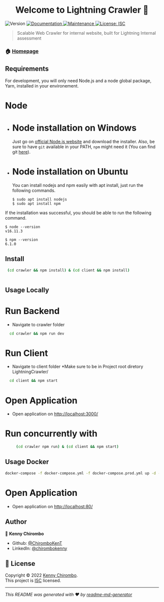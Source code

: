 <h1 align="center">Welcome to Lightning Crawler 👋</h1>
<p>
  <img alt="Version" src="https://img.shields.io/badge/version-1.0.0-blue.svg?cacheSeconds=2592000" />
  <a href="https://github.com/ChiromboKenT/LightningCrawler#readme" target="_blank">
    <img alt="Documentation" src="https://img.shields.io/badge/documentation-yes-brightgreen.svg" />
  </a>
  <a href="https://github.com/ChiromboKenT/LightningCrawler/graphs/commit-activity" target="_blank">
    <img alt="Maintenance" src="https://img.shields.io/badge/Maintained%3F-yes-green.svg" />
  </a>
  <a href="https://github.com/ChiromboKenT/LightningCrawler/blob/master/LICENSE" target="_blank">
    <img alt="License: ISC" src="https://img.shields.io/github/license/ChiromboKenT/Lightning Crawler" />
  </a>
</p>

> Scalable Web Crawler for internal website, built for Lightning Internal assessment

### 🏠 [Homepage](https://github.com/ChiromboKenT/LightningCrawler#readme)

## Requirements

For development, you will only need Node.js and a node global package, Yarn, installed in your environement.

# Node
- # Node installation on Windows

  Just go on [official Node.js website](https://nodejs.org/) and download the installer.
Also, be sure to have `git` available in your PATH, `npm` might need it (You can find git [here](https://git-scm.com/)).

- # Node installation on Ubuntu

  You can install nodejs and npm easily with apt install, just run the following commands.

      $ sudo apt install nodejs
      $ sudo apt install npm

If the installation was successful, you should be able to run the following command.

    $ node --version
    v16.11.3

    $ npm --version
    6.1.0


## Install

```sh
 (cd crawler && npm install) & (cd client && npm install)
 
```
## Usage Locally

# Run Backend
  - Navigate to crawler folder 
```sh
  cd crawler && npm run dev
```

# Run Client
  - Navigate to client folder  *Make sure to be in Project root diretory LightningCrawler/
```sh
  cd client && npm start
```
# Open Application
  - Open application on <a href="http://127.0.0.1:3000/" target="_blank">http://localhost:3000/</a>

# Run concurrently with 
```sh
     (cd crawler npm run) & (cd client && npm start)
```

## Usage Docker

```sh
docker-compose -f docker-compose.yml -f docker-compose.prod.yml up -d --build
```
# Open Application
  - Open application on <a href="http://127.0.0.1:80/" target="_blank">http://localhost:80/</a>

## Author

👤 **Kenny Chirombo**

* Github: [@ChiromboKenT](https://github.com/ChiromboKenT)
* LinkedIn: [@chirombokenny](https://linkedin.com/in/chirombokenny)


## 📝 License

Copyright © 2022 [Kenny Chirombo](https://github.com/ChiromboKenT).<br />
This project is [ISC](https://github.com/ChiromboKenT/LightningCrawler/blob/master/LICENSE) licensed.

***
_This README was generated with ❤️ by [readme-md-generator](https://github.com/kefranabg/readme-md-generator)_